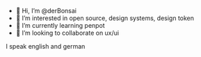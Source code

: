 - 👋 Hi, I’m @derBonsai
- 👀 I’m interested in open source, design systems, design token
- 🌱 I’m currently learning penpot
- 💞️ I’m looking to collaborate on ux/ui

I speak english and german

<!---
derBonsai/derBonsai is a ✨ special ✨ repository because its `README.md` (this file) appears on your GitHub profile.
You can click the Preview link to take a look at your changes.
--->
